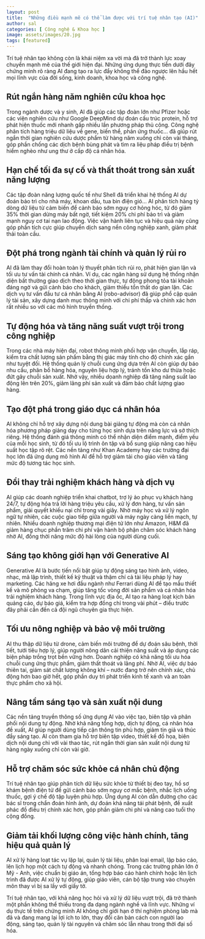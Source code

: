 ```yaml
---
layout: post
title:  "Những điều mạnh mẽ có thể làm được với trí tuệ nhân tạo (AI)"
author: sal
categories: [ Công nghệ & Khoa học ]
image: assets/images/20.jpg
tags: [featured]
---
```

Trí tuệ nhân tạo không còn là khái niệm xa vời mà đã trở thành lực xoay chuyển mạnh mẽ của thế giới hiện đại. Những ứng dụng thực tiễn dưới đây chứng minh rõ ràng AI đang tạo ra lực đẩy không thể đảo ngược lên hầu hết mọi lĩnh vực của đời sống, kinh doanh, khoa học và công nghệ.

## Rút ngắn hàng năm nghiên cứu khoa học

Trong ngành dược và y sinh, AI đã giúp các tập đoàn lớn như Pfizer hoặc các viện nghiên cứu như Google DeepMind dự đoán cấu trúc protein, hỗ trợ phát hiện thuốc mới nhanh gấp nhiều lần phương pháp thủ công. Công nghệ phân tích hàng triệu dữ liệu về gene, biến thể, phản ứng thuốc… đã giúp rút ngắn thời gian nghiên cứu dược phẩm từ hàng năm xuống chỉ còn vài tháng, góp phần chống các dịch bệnh bùng phát và tìm ra liệu pháp điều trị bệnh hiểm nghèo như ung thư ở cấp độ cá nhân hóa.

## Hạn chế tối đa sự cố và thất thoát trong sản xuất năng lượng

Các tập đoàn năng lượng quốc tế như Shell đã triển khai hệ thống AI dự đoán bảo trì cho nhà máy, khoan dầu, tua bin điện gió… AI phân tích hàng tỷ dòng dữ liệu từ cảm biến để cảnh báo sớm nguy cơ hỏng hóc, từ đó giảm 35% thời gian dừng máy bất ngờ, tiết kiệm 20% chi phí bảo trì và giảm mạnh nguy cơ tai nạn lao động. Việc vận hành liên tục và hiệu quả này cũng góp phần tích cực giúp chuyển dịch sang nền công nghiệp xanh, giảm phát thải toàn cầu.

## Đột phá trong ngành tài chính và quản lý rủi ro

AI đã làm thay đổi hoàn toàn lý thuyết phân tích rủi ro, phát hiện gian lận và tối ưu tư vấn tài chính cá nhân. Ví dụ, các ngân hàng sử dụng hệ thống nhận diện bất thường giao dịch theo thời gian thực, tự động phong tỏa tài khoản đáng ngờ và gửi cảnh báo cho khách, giảm thiểu tổn thất do gian lận. Các dịch vụ tư vấn đầu tư cá nhân bằng AI (robo-advisor) đã giúp phổ cập quản lý tài sản, xây dựng danh mục thông minh với chi phí thấp và chính xác hơn rất nhiều so với các mô hình truyền thống.

## Tự động hóa và tăng năng suất vượt trội trong công nghiệp

Trong các nhà máy hiện đại, robot thông minh phối hợp vận chuyển, lắp ráp, kiểm tra chất lượng sản phẩm bằng thị giác máy tính cho độ chính xác gần như tuyệt đối. Hệ thống quản lý chuỗi cung ứng dựa trên AI còn giúp dự báo nhu cầu, phân bổ hàng hóa, nguyên liệu hợp lý, tránh tồn kho dư thừa hoặc đứt gãy chuỗi sản xuất. Nhờ vậy, nhiều doanh nghiệp đã tăng năng suất lao động lên trên 20%, giảm lãng phí sản xuất và đảm bảo chất lượng giao hàng.

## Tạo đột phá trong giáo dục cá nhân hóa

AI không chỉ hỗ trợ xây dựng nội dung bài giảng tự động mà còn cá nhân hóa phương pháp giảng dạy cho từng học sinh dựa trên năng lực và sở thích riêng. Hệ thống đánh giá thông minh có thể nhận diện điểm mạnh, điểm yếu của mỗi học sinh, từ đó tối ưu lộ trình ôn tập và bổ sung giúp nâng cao hiệu suất học tập rõ rệt. Các nền tảng như Khan Academy hay các trường đại học lớn đã ứng dụng mô hình AI để hỗ trợ giảm tải cho giáo viên và tăng mức độ tương tác học sinh.

## Đổi thay trải nghiệm khách hàng và dịch vụ

AI giúp các doanh nghiệp triển khai chatbot, trợ lý ảo phục vụ khách hàng 24/7, tự động hóa trả lời hàng triệu yêu cầu, xử lý đơn hàng, tư vấn sản phẩm, giải quyết khiếu nại chỉ trong vài giây. Nhờ máy học và xử lý ngôn ngữ tự nhiên, các cuộc giao tiếp giữa người và máy ngày càng liền mạch, tự nhiên. Nhiều doanh nghiệp thương mại điện tử lớn như Amazon, H&M đã giảm hàng chục phần trăm chi phí vận hành bộ phận chăm sóc khách hàng nhờ AI, đồng thời nâng mức độ hài lòng của người dùng cuối.

## Sáng tạo không giới hạn với Generative AI

Generative AI là bước tiến nổi bật giúp tự động sáng tạo hình ảnh, video, nhạc, mã lập trình, thiết kế kỹ thuật và thậm chí cả tài liệu pháp lý hay marketing. Các hãng xe hơi đầu ngành như Ferrari dùng AI để tạo mẫu thiết kế và mô phỏng va chạm, giúp tăng tốc vòng đời sản phẩm và cá nhân hóa trải nghiệm khách hàng. Trong lĩnh vực địa ốc, AI tạo ra hàng loạt kịch bản quảng cáo, dự báo giá, kiểm tra hợp đồng chỉ trong vài phút – điều trước đây phải cần đến cả đội ngũ chuyên gia thực hiện.

## Tối ưu nông nghiệp và bảo vệ môi trường

AI thu thập dữ liệu từ drone, cảm biến môi trường để dự đoán sâu bệnh, thời tiết, tưới tiêu hợp lý, giúp người nông dân cải thiện năng suất và áp dụng các biện pháp trồng trọt bền vững hơn. Doanh nghiệp có khả năng tối ưu hóa chuỗi cung ứng thực phẩm, giảm thất thoát và lãng phí. Nhờ AI, việc dự báo thiên tai, giám sát chất lượng không khí – nước đang trở nên chính xác, chủ động hơn bao giờ hết, góp phần duy trì phát triển kinh tế xanh và an toàn thực phẩm cho xã hội.

## Nâng tầm sáng tạo và sản xuất nội dung

Các nền tảng truyền thông số ứng dụng AI vào việc tạo, biên tập và phân phối nội dung tự động. Nhờ khả năng tổng hợp, dịch tự động, cá nhân hóa đề xuất, AI giúp người dùng tiếp cận thông tin phù hợp, giảm tin giả và thúc đẩy sáng tạo. AI còn tham gia hỗ trợ biên tập video, thiết kế đồ họa, biên dịch nội dung chỉ với vài thao tác, rút ngắn thời gian sản xuất nội dung từ hàng ngày xuống chỉ còn vài giờ.

## Hỗ trợ chăm sóc sức khỏe cá nhân chủ động

Trí tuệ nhân tạo giúp phân tích dữ liệu sức khỏe từ thiết bị đeo tay, hồ sơ khám bệnh điện tử để gửi cảnh báo sớm nguy cơ mắc bệnh, nhắc lịch uống thuốc, gợi ý chế độ tập luyện phù hợp. Ứng dụng AI còn dẫn đường cho các bác sĩ trong chẩn đoán hình ảnh, dự đoán khả năng tái phát bệnh, đề xuất phác đồ điều trị chính xác hơn, góp phần giảm chi phí và nâng cao tuổi thọ cộng đồng.

## Giảm tải khối lượng công việc hành chính, tăng hiệu quả quản lý

AI xử lý hàng loạt tác vụ lặp lại, quản lý tài liệu, phân loại email, lập báo cáo, lên lịch họp một cách tự động và nhanh chóng. Trong các trường phân lớn ở Mỹ - Anh, việc chuẩn bị giáo án, tổng hợp báo cáo hành chính hoặc lên lịch trình đã được AI xử lý tự động, giúp giáo viên, cán bộ tập trung vào chuyên môn thay vì bị sa lầy với giấy tờ.

Trí tuệ nhân tạo, với khả năng học hỏi và xử lý dữ liệu vượt trội, đã trở thành một phần không thể thiếu trong đa dạng ngành nghề và lĩnh vực. Những ví dụ thực tế trên chứng minh AI không chỉ giới hạn ở thí nghiệm phòng lab mà đã và đang mang lại lợi ích to lớn, thay đổi căn bản cách con người lao động, sáng tạo, quản lý tài nguyên và chăm sóc lẫn nhau trong thời đại số hóa.

